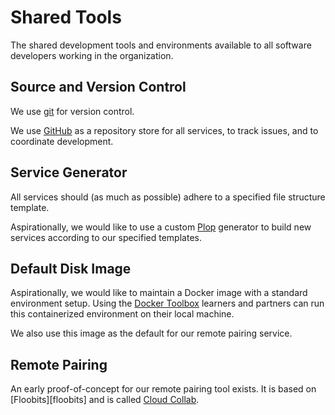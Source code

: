 # Shared Tools

The shared development tools and environments available to all software developers working in the organization.

## Source and Version Control

We use [git][git] for version control.

We use [GitHub][github] as a repository store for all services, to track issues, and to coordinate development.

## Service Generator

All services should (as much as possible) adhere to a specified file structure template.

Aspirationally, we would like to use a custom [Plop][plop] generator to build new services according to our specified templates.

## Default Disk Image

Aspirationally, we would like to maintain a Docker image with a standard environment setup. Using the [Docker Toolbox][docker-toolbox] learners and partners can run this containerized environment on their local machine.

We also use this image as the default for our remote pairing service.

## Remote Pairing

An early proof-of-concept for our remote pairing tool exists. It is based on [Floobits][floobits] and is called [Cloud Collab][cloud-collab].

<!-- references -->

[docker-toolbox]:https://www.docker.com/docker-toolbox
[git]:https://git-scm.com/
[github]:https://github.com/
[cloud-collab]:https://github.com/LearnersGuild/cloud-collab-docker
[plop]:https://github.com/amwmedia/plop
